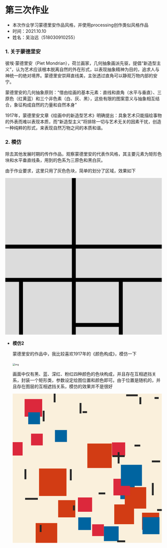 

# 第三次作业

- 本次作业学习蒙德里安作品风格，并使用processing创作类似风格作品
- 时间：2021.10.10
- 姓名：吴治远（518030910255）

### 1. 关于蒙德里安

彼埃·蒙德里安（Piet Mondrian），荷兰画家，几何抽象画派先驱，提倡“新造型主义”，认为艺术应该根本脱离自然的外在形式，以表现抽象精神为目的，追求人与神统一的绝对境界。蒙德里安崇拜直线美，主张透过直角可以静观万物内部的安宁。

蒙德里安的几何抽象原则：“借由绘画的基本元素：直线和直角（水平与垂直）、三原色（红黄蓝）和三个非色素（白、灰、黑），这些有限的图案意义与抽象相互结合，象征构成自然的力量和自然本身”

1917年，蒙德里安文章《绘画中的新造型艺术》明确提出：具象艺术只能描绘事物的外表而难以表现本质，而“新造型主义”将排除一切与艺术无关的因素干扰，创造一种纯粹的形式，来表现自然万物之间的本质和谐。

### 2. 模仿

除去其他发展时期的传作作品，观察蒙德里安的代表作风格，其主要元素为矩形色块和水平垂直线条，用到的色系为三原色和黑白灰。

由于作业要求，这里只用了灰色色块，简单的划分了区域，效果如下

![p2.png](https://github.com/realwuzi/518030910255WuZhiyuan/blob/main/%5B%E7%AC%AC%E4%B8%89%E6%AC%A1%E4%BD%9C%E4%B8%9A%EF%BC%9A%E5%88%9B%E6%84%8F%E7%BC%96%E7%A8%8B%E5%85%83%E7%B4%A0%EF%BC%9A%E5%9B%BE%E5%BD%A2%5D%E4%BD%9C%E4%B8%9A%EF%BC%9A%E5%AD%A6%E4%B9%A0%E8%92%99%E5%BE%B7%E9%87%8C%E5%AE%89/p2.png?raw=true)

- **模仿2**

	蒙德里安的作品中，我比较喜欢1917年的《颜色构成》，模仿一下

	<img src="https://www.zyzw.com/sjmh/mdla022.jpg" alt="img" style="zoom:50%;" />

	画面中仅有黑、蓝、深红、粉红四种颜色的色块构成，并且存在互相遮挡关系，封装一个矩形类，参数设定绘图位置和颜色即可。由于位置是随机的，并且存在图层的互相遮挡关系，模仿的效果并不是很好

	![p1.png](https://github.com/realwuzi/518030910255WuZhiyuan/blob/main/%5B%E7%AC%AC%E4%B8%89%E6%AC%A1%E4%BD%9C%E4%B8%9A%EF%BC%9A%E5%88%9B%E6%84%8F%E7%BC%96%E7%A8%8B%E5%85%83%E7%B4%A0%EF%BC%9A%E5%9B%BE%E5%BD%A2%5D%E4%BD%9C%E4%B8%9A%EF%BC%9A%E5%AD%A6%E4%B9%A0%E8%92%99%E5%BE%B7%E9%87%8C%E5%AE%89/p1.png?raw=true)

	

